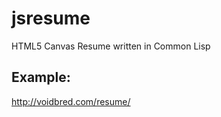jsresume
========

HTML5 Canvas Resume written in Common Lisp

## Example:
http://voidbred.com/resume/
